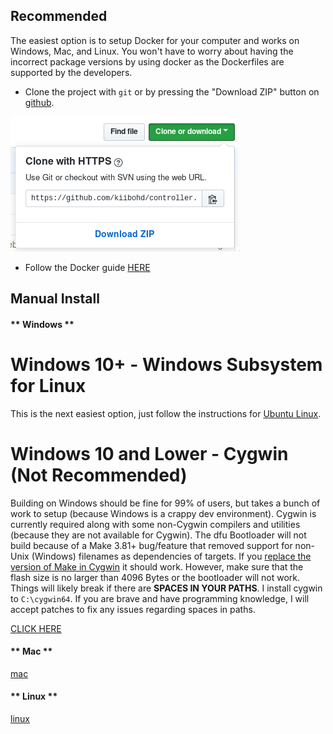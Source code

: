 ## Recommended

The easiest option is to setup Docker for your computer and works on Windows, Mac, and Linux.
You won't have to worry about having the incorrect package versions by using docker as the Dockerfiles are supported by the developers.

- Clone the project with `git` or by pressing the "Download ZIP" button on [github](https://github.com/kiibohd/controller).

![clone](images/clone.png)

- Follow the Docker guide [HERE](https://github.com/kiibohd/controller/tree/master/Dockerfiles)

## Manual Install

<!-- tabs:start -->

#### ** Windows **

# Windows 10+ - Windows Subsystem for Linux

This is the next easiest option, just follow the instructions for [Ubuntu Linux](https://github.com/kiibohd/controller/wiki/Linux-Setup#ubuntu).

# Windows 10 and Lower - Cygwin (Not Recommended)

Building on Windows should be fine for 99% of users, but takes a bunch of work to setup (because Windows is a crappy dev environment).
Cygwin is currently required along with some non-Cygwin compilers and utilities (because they are not available for Cygwin).
The dfu Bootloader will not build because of a Make 3.81+ bug/feature that removed support for non-Unix (Windows) filenames as dependencies of targets.
If you [replace the version of Make in Cygwin](http://stackoverflow.com/questions/601516/cygwin-make-error-target-pattern-contains-no) it should work.
However, make sure that the flash size is no larger than 4096 Bytes or the bootloader will not work. Things will likely break if there are **SPACES IN YOUR PATHS**. I install cygwin to `C:\cygwin64`.
If you are brave and have programming knowledge, I will accept patches to fix any issues
regarding spaces in paths.

[CLICK HERE](WindowsSetup.md)


#### ** Mac **

[mac](MacSetup.md ':include')

#### ** Linux **

[linux](LinuxSetup.md ':include')

<!-- tabs:end -->
